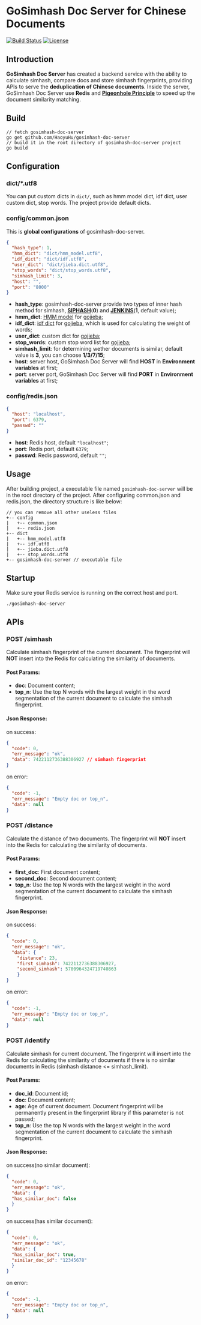 # GoSimhash Doc Server for Chinese Documents

[![Build Status](https://travis-ci.org/HaoyuHu/gosimhash-doc-server.svg?branch=master)](https://travis-ci.org/HaoyuHu/gosimhash-doc-server) 
[![License](https://img.shields.io/badge/license-MIT-yellow.svg?style=flat)](http://mit-license.huhaoyu.com)

## Introduction
**GoSimhash Doc Server** has created a backend service with the ability to calculate simhash, compare docs and store simhash fingerprints, providing APIs to serve the **deduplication of Chinese documents**. Inside the server, GoSimhash Doc Server use **Redis** and 
[**Pigeonhole Principle**](https://en.wikipedia.org/wiki/Pigeonhole_principle) to speed up the document similarity matching.

## Build
```
// fetch gosimhash-doc-server
go get github.com/HaoyuHu/gosimhash-doc-server
// build it in the root directory of gosimhash-doc-server project
go build
```

## Configuration
### dict/*.utf8
You can put custom dicts in `dict/`, such as hmm model dict, idf dict, user custom dict, stop words. The project provide default dicts.

### config/common.json
This is **global configurations** of gosimhash-doc-server.

```json
{
  "hash_type": 1,
  "hmm_dict": "dict/hmm_model.utf8",
  "idf_dict": "dict/idf.utf8",
  "user_dict": "dict/jieba.dict.utf8",
  "stop_words": "dict/stop_words.utf8",
  "simhash_limit": 3,
  "host": "",
  "port": "8000"
}
```

* **hash_type**: gosimhash-doc-server provide two types of inner hash method for simhash, [**SIPHASH**](https://en.wikipedia.org/wiki/SipHash)(**0**) and [**JENKINS**](https://en.wikipedia.org/wiki/Jenkins_hash_function)(**1**, default value);
* **hmm_dict**: [HMM model](https://en.wikipedia.org/wiki/Hidden_Markov_model) for [gojieba](https://github.com/yanyiwu/gojieba);
* **idf_dict**: [idf dict](https://en.wikipedia.org/wiki/Tf%E2%80%93idf) for [gojieba](https://github.com/yanyiwu/gojieba), which is used for calculating the weight of words;
* **user_dict**: custom dict for [gojieba](https://github.com/yanyiwu/gojieba);
* **stop_words**: custom stop word list for [gojieba](https://github.com/yanyiwu/gojieba);
* **simhash_limit**: for determining wether documents is similar, default value is **3**, you can choose **1/3/7/15**;
* **host**: server host, GoSimhash Doc Server will find **HOST** in **Environment variables** at first;
* **port**: server port, GoSimhash Doc Server will find **PORT** in **Environment variables** at first;

### config/redis.json
```json
{
  "host": "localhost",
  "port": 6379,
  "passwd": ""
}
```

* **host**: Redis host, default `"localhost"`;
* **port**: Redis port, default `6379`;
* **passwd**: Redis password, default `""`;

## Usage
After building project, a executable file named `gosimhash-doc-server` will be in the root directory of the project.
After configuring common.json and redis.json, the directory structure is like below:
```
// you can remove all other useless files
+-- config
|   +-- common.json
|   +-- redis.json
+-- dict
|   +-- hmm_model.utf8
|   +-- idf.utf8
|   +-- jieba.dict.utf8
|   +-- stop_words.utf8
+-- gosimhash-doc-server // executable file
```

## Startup
Make sure your Redis service is running on the correct host and port.

```
./gosimhash-doc-server
```

## APIs

### POST /simhash
Calculate simhash fingerprint of the current document. The fingerprint will **NOT** insert into the Redis for calculating the similarity of documents.

#### Post Params:

* **doc**: Document content;
* **top_n**: Use the top N words with the largest weight in the word segmentation of the current document to calculate the simhash fingerprint.

#### Json Response:
on success:
```json
{
  "code": 0,
  "err_message": "ok",
  "data": 7422112736388306927 // simhash fingerprint
}
```
on error:
```json
{
  "code": -1,
  "err_message": "Empty doc or top_n",
  "data": null
}
```

### POST /distance
Calculate the distance of two documents. The fingerprint will **NOT** insert into the Redis for calculating the similarity of documents.

#### Post Params:

* **first_doc**: First document content;
* **second_doc**: Second document content;
* **top_n**: Use the top N words with the largest weight in the word segmentation of the current document to calculate the simhash fingerprint.

#### Json Response:
on success:
```json
{
  "code": 0,
  "err_message": "ok",
  "data": {
    "distance": 23,
    "first_simhash": 7422112736388306927,
    "second_simhash": 5700964324719740863
    }
}
```
on error:
```json
{
  "code": -1,
  "err_message": "Empty doc or top_n",
  "data": null
}
```

### POST /identify
Calculate simhash for current document. The fingerprint will insert into the Redis for calculating the similarity of documents if there is no similar documents in Redis (simhash distance <= simhash_limit).

#### Post Params:

* **doc_id**: Document id;
* **doc**: Document content;
* **age**: Age of current document. Document fingerprint will be permanently present in the fingerprint library if this parameter is not passed;
* **top_n**: Use the top N words with the largest weight in the word segmentation of the current document to calculate the simhash fingerprint.

#### Json Response:
on success(no similar document):

```json
{
  "code": 0,
  "err_message": "ok",
  "data": {
  "has_similar_doc": false
  }
}
```

on success(has similar document):
```json
{
  "code": 0,
  "err_message": "ok",
  "data": {
  "has_similar_doc": true,
  "similar_doc_id": "12345678"
  }
}
```

on error:
```json
{
  "code": -1,
  "err_message": "Empty doc or top_n",
  "data": null
}
```
